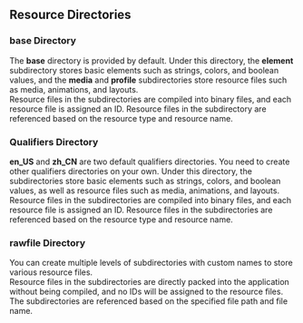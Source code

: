 ## Resource Directories

### base Directory

The **base** directory is provided by default. Under this directory, the **element** subdirectory stores basic elements such as strings, colors, and boolean values, and the **media** and **profile** subdirectories store resource files such as media, animations, and layouts.<br>
Resource files in the subdirectories are compiled into binary files, and each resource file is assigned an ID. Resource files in the subdirectory are referenced based on the resource type and resource name.

### Qualifiers Directory

**en_US** and **zh_CN** are two default qualifiers directories. You need to create other qualifiers directories on your own. Under this directory, the subdirectories store basic elements such as strings, colors, and boolean values, as well as resource files such as media, animations, and layouts.<br>Resource files in the subdirectories are compiled into binary files, and each resource file is assigned an ID. Resource files in the subdirectories are referenced based on the resource type and resource name.

### rawfile Directory

You can create multiple levels of subdirectories with custom names to store various resource files.<br>Resource files in the subdirectories are directly packed into the application without being compiled, and no IDs will be assigned to the resource files. The subdirectories are referenced based on the specified file path and file name.
